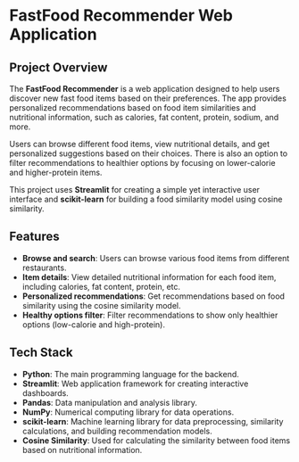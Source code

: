 # FastFood Recommender Web Application

## Project Overview
The **FastFood Recommender** is a web application designed to help users discover new fast food items based on their preferences. The app provides personalized recommendations based on food item similarities and nutritional information, such as calories, fat content, protein, sodium, and more.

Users can browse different food items, view nutritional details, and get personalized suggestions based on their choices. There is also an option to filter recommendations to healthier options by focusing on lower-calorie and higher-protein items.

This project uses **Streamlit** for creating a simple yet interactive user interface and **scikit-learn** for building a food similarity model using cosine similarity.


## Features
- **Browse and search**: Users can browse various food items from different restaurants.
- **Item details**: View detailed nutritional information for each food item, including calories, fat content, protein, etc.
- **Personalized recommendations**: Get recommendations based on food similarity using the cosine similarity model.
- **Healthy options filter**: Filter recommendations to show only healthier options (low-calorie and high-protein).


## Tech Stack
- **Python**: The main programming language for the backend.
- **Streamlit**: Web application framework for creating interactive dashboards.
- **Pandas**: Data manipulation and analysis library.
- **NumPy**: Numerical computing library for data operations.
- **scikit-learn**: Machine learning library for data preprocessing, similarity calculations, and building recommendation models.
- **Cosine Similarity**: Used for calculating the similarity between food items based on nutritional information.
